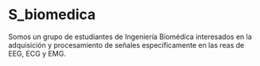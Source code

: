 # S_biomedica
Somos un grupo de estudiantes de Ingeniería Biomédica interesados en la adquisición y procesamiento de señales específicamente en las reas de EEG, ECG y EMG.
